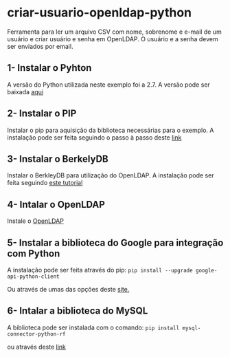 # criar-usuario-openldap-python
Ferramenta para ler um arquivo CSV com nome, sobrenome e e-mail de um usuário e criar usuário e senha em OpenLDAP.
O usuário e a senha devem ser enviados por email.

## 1- Instalar o Pyhton
A versão do Python utilizada neste exemplo foi a 2.7. A versão pode ser baixada [aqui](https://www.python.org/downloads/)

## 2- Instalar o PIP
Instalar o pip para aquisição da biblioteca necessárias para o exemplo. A instalação pode ser feita seguindo o passo à passo deste [link](https://pip.pypa.io/en/stable/installing/)

## 3- Instalar o BerkelyDB
Instalar o BerkleyDB para utilização do OpenLDAP. A instalação pode ser feita seguindo [este tutorial](https://geeksww.com/tutorials/database_management_systems/berkeleydb/installation/installing_berkeleydb_on_ubuntu_linux.php)

## 4- Intalar o OpenLDAP
Instale o [OpenLDAP](https://www.openldap.org/doc/admin24/quickstart.html)

## 5- Instalar a biblioteca do Google para integração com Python
A instalação pode ser feita através do pip:
`pip install --upgrade google-api-python-client`

Ou através de umas das opções deste [site.](https://developers.google.com/api-client-library/python/start/installation)

## 6- Intalar a biblioteca do MySQL
A biblioteca pode ser instalada com o comando:
`pip install mysql-connector-python-rf`

ou através deste [link](https://dev.mysql.com/doc/connector-python/en/connector-python-installation.html)
